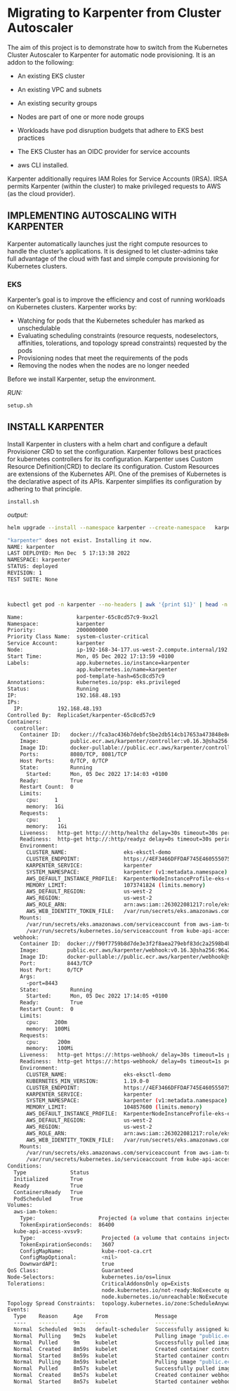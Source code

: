 # Migrating to Karpenter from Cluster Autoscaler

The aim of this project is to demonstrate how to switch from the Kubernetes Cluster Autoscaler to Karpenter for automatic node provisioning. It is an addon to the following:
- An existing EKS cluster
- An existing VPC and subnets
- An existing security groups
- Nodes are part of one or more node groups
- Workloads have pod disruption budgets that adhere to EKS best practices
- The EKS Cluster has an OIDC provider for service accounts

- aws CLI installed. 

Karpenter additionally requires IAM Roles for Service Accounts (IRSA). IRSA permits Karpenter (within the cluster) to make privileged requests to AWS (as the cloud provider).

## IMPLEMENTING AUTOSCALING WITH KARPENTER

Karpenter automatically launches just the right compute resources to handle the cluster’s applications. It is designed to let cluster-admins take full advantage of the cloud with fast and simple compute provisioning for Kubernetes clusters.

### EKS

Karpenter’s goal is to improve the efficiency and cost of running workloads on Kubernetes clusters. Karpenter works by:

- Watching for pods that the Kubernetes scheduler has marked as unschedulable
- Evaluating scheduling constraints (resource requests, nodeselectors, affinities, tolerations, and topology spread constraints) requested by the pods
- Provisioning nodes that meet the requirements of the pods
- Removing the nodes when the nodes are no longer needed

Before we install Karpenter, setup the environment.

*RUN:*

```shell
setup.sh
```

## INSTALL KARPENTER
Install Karpenter in clusters with a helm chart and configure a default Provisioner CRD to set the configuration. Karpenter follows best practices for kubernetes controllers for its configuration. Karpenter uses Custom Resource Definition(CRD) to declare its configuration. Custom Resources are extensions of the Kubernetes API. One of the premises of Kubernetes is the declarative aspect of its APIs. Karpenter simplifies its configuration by adhering to that principle.

```shell
install.sh
```

*output:*

```bash
helm upgrade --install --namespace karpenter --create-namespace   karpenter karpenter/karpenter   --set serviceAccoit # for the defaulting webhook to install before creating a ProvisionerRelease 

"karpenter" does not exist. Installing it now. 
NAME: karpenter
LAST DEPLOYED: Mon Dec  5 17:13:38 2022
NAMESPACE: karpenter
STATUS: deployed
REVISION: 1
TEST SUITE: None



kubectl get pod -n karpenter --no-headers | awk '{print $1}' | head -n 1 | xargs kubectl describe pod -n karpenter

Name:                 karpenter-65c8cd57c9-9xx2l
Namespace:            karpenter
Priority:             2000000000
Priority Class Name:  system-cluster-critical
Service Account:      karpenter
Node:                 ip-192-168-34-177.us-west-2.compute.internal/192.168.34.177
Start Time:           Mon, 05 Dec 2022 17:13:59 +0100
Labels:               app.kubernetes.io/instance=karpenter
                      app.kubernetes.io/name=karpenter
                      pod-template-hash=65c8cd57c9
Annotations:          kubernetes.io/psp: eks.privileged
Status:               Running
IP:                   192.168.48.193
IPs:
  IP:           192.168.48.193
Controlled By:  ReplicaSet/karpenter-65c8cd57c9
Containers:
  controller:
    Container ID:   docker://fca3ac436b7debfc5be2db514cb17653a473848e8e0d81438236882cffcc8cc7
    Image:          public.ecr.aws/karpenter/controller:v0.16.3@sha256:68db4f092cf9cc83f5ef9e2fbc5407c2cb682e81f64dfaa700a7602ede38b1cf
    Image ID:       docker-pullable://public.ecr.aws/karpenter/controller@sha256:68db4f092cf9cc83f5ef9e2fbc5407c2cb682e81f64dfaa700a7602ede38b1cf
    Ports:          8080/TCP, 8081/TCP
    Host Ports:     0/TCP, 0/TCP
    State:          Running
      Started:      Mon, 05 Dec 2022 17:14:03 +0100
    Ready:          True
    Restart Count:  0
    Limits:
      cpu:     1
      memory:  1Gi
    Requests:
      cpu:      1
      memory:   1Gi
    Liveness:   http-get http://:http/healthz delay=30s timeout=30s period=10s #success=1 #failure=3
    Readiness:  http-get http://:http/readyz delay=0s timeout=30s period=10s #success=1 #failure=3
    Environment:
      CLUSTER_NAME:                  eks-eksctl-demo
      CLUSTER_ENDPOINT:              https://4EF3466DFFDAF745E4605550750BBBC4.gr7.us-west-2.eks.amazonaws.com        
      KARPENTER_SERVICE:             karpenter
      SYSTEM_NAMESPACE:              karpenter (v1:metadata.namespace)
      AWS_DEFAULT_INSTANCE_PROFILE:  KarpenterNodeInstanceProfile-eks-eksctl-demo
      MEMORY_LIMIT:                  1073741824 (limits.memory)
      AWS_DEFAULT_REGION:            us-west-2
      AWS_REGION:                    us-west-2
      AWS_ROLE_ARN:                  arn:aws:iam::263022081217:role/eks-eksctl-demo-karpenter
      AWS_WEB_IDENTITY_TOKEN_FILE:   /var/run/secrets/eks.amazonaws.com/serviceaccount/token
    Mounts:
      /var/run/secrets/eks.amazonaws.com/serviceaccount from aws-iam-token (ro)
      /var/run/secrets/kubernetes.io/serviceaccount from kube-api-access-xvsv9 (ro)
  webhook:
    Container ID:  docker://f90f7759b8d7de3e3f2f8aea279ebf83dc2a2598b4bd660011daa5e165db4a48
    Image:         public.ecr.aws/karpenter/webhook:v0.16.3@sha256:96a2d9b06d6bc5127801f358f74b1cf2d289b423a2e9ba40c573c0b14b17dafa
    Image ID:      docker-pullable://public.ecr.aws/karpenter/webhook@sha256:96a2d9b06d6bc5127801f358f74b1cf2d289b423a2e9ba40c573c0b14b17dafa
    Port:          8443/TCP
    Host Port:     0/TCP
    Args:
      -port=8443
    State:          Running
      Started:      Mon, 05 Dec 2022 17:14:05 +0100
    Ready:          True
    Restart Count:  0
    Limits:
      cpu:     200m
      memory:  100Mi
    Requests:
      cpu:      200m
      memory:   100Mi
    Liveness:   http-get https://:https-webhook/ delay=30s timeout=1s period=10s #success=1 #failure=3
    Readiness:  http-get https://:https-webhook/ delay=0s timeout=1s period=10s #success=1 #failure=3
    Environment:
      CLUSTER_NAME:                  eks-eksctl-demo
      KUBERNETES_MIN_VERSION:        1.19.0-0
      CLUSTER_ENDPOINT:              https://4EF3466DFFDAF745E4605550750BBBC4.gr7.us-west-2.eks.amazonaws.com        
      KARPENTER_SERVICE:             karpenter
      SYSTEM_NAMESPACE:              karpenter (v1:metadata.namespace)
      MEMORY_LIMIT:                  104857600 (limits.memory)
      AWS_DEFAULT_INSTANCE_PROFILE:  KarpenterNodeInstanceProfile-eks-eksctl-demo
      AWS_DEFAULT_REGION:            us-west-2
      AWS_REGION:                    us-west-2
      AWS_ROLE_ARN:                  arn:aws:iam::263022081217:role/eks-eksctl-demo-karpenter
      AWS_WEB_IDENTITY_TOKEN_FILE:   /var/run/secrets/eks.amazonaws.com/serviceaccount/token
    Mounts:
      /var/run/secrets/eks.amazonaws.com/serviceaccount from aws-iam-token (ro)
      /var/run/secrets/kubernetes.io/serviceaccount from kube-api-access-xvsv9 (ro)
Conditions:
  Type              Status
  Initialized       True
  Ready             True
  ContainersReady   True
  PodScheduled      True
Volumes:
  aws-iam-token:
    Type:                    Projected (a volume that contains injected data from multiple sources)
    TokenExpirationSeconds:  86400
  kube-api-access-xvsv9:
    Type:                     Projected (a volume that contains injected data from multiple sources)
    TokenExpirationSeconds:   3607
    ConfigMapName:            kube-root-ca.crt
    ConfigMapOptional:        <nil>
    DownwardAPI:              true
QoS Class:                    Guaranteed
Node-Selectors:               kubernetes.io/os=linux
Tolerations:                  CriticalAddonsOnly op=Exists
                              node.kubernetes.io/not-ready:NoExecute op=Exists for 300s
                              node.kubernetes.io/unreachable:NoExecute op=Exists for 300s
Topology Spread Constraints:  topology.kubernetes.io/zone:ScheduleAnyway when max skew 1 is exceeded for selector app.kubernetes.io/instance=karpenter,app.kubernetes.io/name=karpenter
Events:
  Type    Reason     Age    From               Message
  ----    ------     ----   ----               -------
  Normal  Scheduled  9m3s   default-scheduler  Successfully assigned karpenter/karpenter-65c8cd57c9-9xx2l to ip-192-168-34-177.us-west-2.compute.internal
  Normal  Pulling    9m2s   kubelet            Pulling image "public.ecr.aws/karpenter/controller:v0.16.3@sha256:68db4f092cf9cc83f5ef9e2fbc5407c2cb682e81f64dfaa700a7602ede38b1cf"
  Normal  Pulled     9m     kubelet            Successfully pulled image "public.ecr.aws/karpenter/controller:v0.16.3@sha256:68db4f092cf9cc83f5ef9e2fbc5407c2cb682e81f64dfaa700a7602ede38b1cf" in 2.19756432s
  Normal  Created    8m59s  kubelet            Created container controller
  Normal  Started    8m59s  kubelet            Started container controller
  Normal  Pulling    8m59s  kubelet            Pulling image "public.ecr.aws/karpenter/webhook:v0.16.3@sha256:96a2d9b06d6bc5127801f358f74b1cf2d289b423a2e9ba40c573c0b14b17dafa"
  Normal  Pulled     8m57s  kubelet            Successfully pulled image "public.ecr.aws/karpenter/webhook:v0.16.3@sha256:96a2d9b06d6bc5127801f358f74b1cf2d289b423a2e9ba40c573c0b14b17dafa" in 2.564048742s
  Normal  Created    8m57s  kubelet            Created container webhook
  Normal  Started    8m57s  kubelet            Started container webhook
```